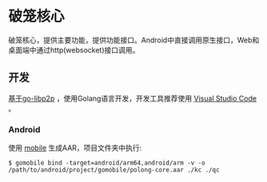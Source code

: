 # 破笼核心

破笼核心，提供主要功能，提供功能接口。Android中直接调用原生接口，Web和桌面端中通过http(websocket)接口调用。

## 开发

[基于go-libp2p](https://github.com/libp2p/go-libp2p) ，使用Golang语言开发，开发工具推荐使用 [Visual Studio Code](https://code.visualstudio.com/) 。

### Android

使用 [mobile](https://pkg.go.dev/golang.org/x/mobile) 生成AAR，项目文件夹中执行:
```
$ gomobile bind -target=android/arm64,android/arm -v -o /path/to/android/project/gomobile/polong-core.aar ./kc ./qc
```
